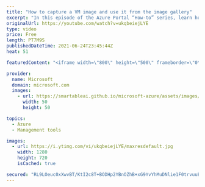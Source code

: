 ```yaml
---
title: "How to capture a VM image and use it from the image gallery"
excerpt: "In this episode of the Azure Portal “How-to” series, learn how to create an image from your virtual machine. We’ll show how you can then use that image to create more virtual machines and replicate the image across Microsoft Azure regions.    - Try out these features in the Azure portal: https://portal.azure.com"
originalUrl: https://youtube.com/watch?v=ukqbeiejLYE
type: video
price: Free
length: PT7M9S
publishedDateTime: 2021-06-24T23:45:44Z
heat: 51

featuredContent: "<iframe width=\"800\" height=\"500\" frameborder=\"0\" src=\"https://www.youtube.com/embed/ukqbeiejLYE\" allow=\"accelerometer; autoplay; encrypted-media; gyroscope; picture-in-picture\" allowfullscreen></iframe>"

provider:
  name: Microsoft
  domain: microsoft.com
  images:
    - url: https://smartableai.github.io/microsoft-azure/assets/images/organizations/microsoft.com-50x50.jpg
      width: 50
      height: 50

topics:
  - Azure
  - Management tools

images:
  - url: https://i.ytimg.com/vi/ukqbeiejLYE/maxresdefault.jpg
    width: 1280
    height: 720
    isCached: true

secured: "RL9LOeuc0xXwvBT/KtI2c8T+BODHp2YBnOZhB+xG9YvYhMuDNlie1F0trvuuEbepiXojn40QtjQv/b4/n6Cx7RK2KXpWzVf4yttZB2YwrMMENOBEYMoMJZCO3T0tgrdMTiySC30N56gSO7OwxGBK4oDi9c4AYgCM/lmRSD8CLdTf0KVqeKsMWmcsF/5vOXDEjdD1/ALFy+JFpmDEGK4mUGFPEHEImB+UMA8gu5J4csNlKK0XYnAaGBA+fZsz/fDAGR0HpkLNy6Wk0NXO7HO5hsM55jvaPIXCX2h0mqc/q+feUjB0VCLyUXCi0MLlY4Gn0HS/QV259S26xshha2VXIaKzI4Qg7cCwbxTrLKBRjAky+63vt1128GjnkA8Sxm7xPNYymx1klTvwKOFFIbwLQum2wTYv4X79FdncCNf2opY=;hg03oyNSPq9BJQJl6VJJ6Q=="
---
```


